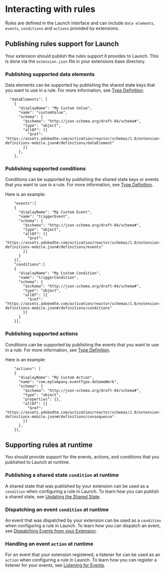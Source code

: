 # Interacting with rules

Rules are defined in the Launch interface and can include `data elements`, `events`, `conditions` and `actions` provided by extensions.

## Publishing rules support for Launch

Your extension should publish the rules support it provides to Launch. This is done via the `extension.json` file in your extensions base directory.

### Publishing supported data elements

Data elements can be supported by publishing the shared state keys that you want to use in a rule. For more information, see [Type Definition](https://developer.adobelaunch.com/guides/extensions/extension-manifest/#type-definition).

```text
  "dataElements": [
    {
      "displayName": "My Custom Value",
      "name": "customValue",
      "schema": {
        "$schema": "http://json-schema.org/draft-04/schema#",
        "type": "object",
        "allOf": [{
          "$ref": "https://assets.adobedtm.com/activation/reactor/schemas/1.0/extension-definitions-mobile.json#/definitions/dataElement"
        }]
      },
    },
```

### Publishing supported conditions

Conditions can be supported by publishing the shared state keys or events that you want to use in a rule. For more information, see [Type Definition](https://developer.adobelaunch.com/guides/extensions/extension-manifest/#type-definition).  

Here is an example:

```text
    "events":[
    {
      "displayName": "My Custom Event",
      "name": "triggerEvent",
      "schema": {
        "$schema": "http://json-schema.org/draft-04/schema#",
        "type": "object",
        "allOf": [{
          "$ref": "https://assets.adobedtm.com/activation/reactor/schemas/1.0/extension-definitions-mobile.json#/definitions/events"
        }]
      }
    }],
    "conditions":[
    {
      "displayName": "My Custom Condition",
      "name": "triggerCondition",
      "schema": {
        "$schema": "http://json-schema.org/draft-04/schema#",
        "type": "object",
        "allOf": [{
          "$ref": "https://assets.adobedtm.com/activation/reactor/schemas/1.0/extension-definitions-mobile.json#/definitions/conditions"
        }]
      }
    }],
```

### Publishing supported actions

Conditions can be supported by publishing the events that you want to use in a rule. For more information, see [Type Definition](https://developer.adobelaunch.com/guides/extensions/extension-manifest/#type-definition).  

Here is an example:

```text
    "actions": [
    {
      "displayName": "My Custom Action",
      "name": "com.myCompany.eventType.doSomeWork",
      "schema": {
        "$schema": "http://json-schema.org/draft-04/schema#",
        "type": "object",
        "properties": {},
        "allOf": [{
          "$ref": "https://assets.adobedtm.com/activation/reactor/schemas/1.0/extension-definitions-mobile.json#/definitions/consequence"
        }]
      },
    }],
```

## Supporting rules at runtime

You should provide support for the events, actions, and conditions that you published to Launch at runtime.

### Publishing a shared state `condition` at runtime

A shared state that was published by your extension can be used as a `condition` when configuring a rule in Launch. To learn how you can publish a shared state, see [Updating the Shared State](https://aep-sdks.gitbook.io/docs/resources/building-mobile-extensions/updating-the-shared-state).

### Dispatching an event `condition` at runtime

An event that was dispatched by your extension can be used as a `condition` when configuring a rule in Launch. To learn how you can dispatch an event, see [Dispatching Events from your Extension](https://aep-sdks.gitbook.io/docs/resources/building-mobile-extensions/dispatching-events-from-your-extension).

### Handling an event `action` at runtime

For an event that your extension registered, a listener for can be used as an `action` when configuring a rule in Launch. To learn how you can register a listener for your events, see [Listening for Events](https://aep-sdks.gitbook.io/docs/resources/building-mobile-extensions/event-listeners).

